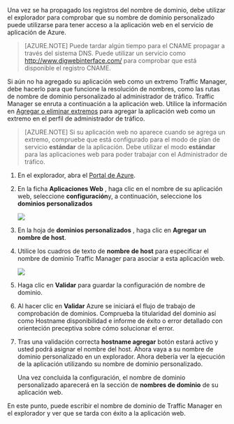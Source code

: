 Una vez se ha propagado los registros del nombre de dominio, debe utilizar el explorador para comprobar que su nombre de dominio personalizado puede utilizarse para tener acceso a la aplicación web en el servicio de aplicación de Azure.

> [AZURE.NOTE] Puede tardar algún tiempo para el CNAME propagar a través del sistema DNS. Puede utilizar un servicio como <a href="http://www.digwebinterface.com/">http://www.digwebinterface.com/</a> para comprobar que está disponible el registro CNAME.

Si aún no ha agregado su aplicación web como un extremo Traffic Manager, debe hacerlo para que funcione la resolución de nombres, como las rutas de nombre de dominio personalizado al administrador de tráfico. Traffic Manager se enruta a continuación a la aplicación web. Utilice la información en [Agregar o eliminar extremos](../articles/traffic-manager/traffic-manager-endpoints.md) para agregar la aplicación web como un extremo en el perfil de administrador de tráfico.

> [AZURE.NOTE] Si su aplicación web no aparece cuando se agrega un extremo, compruebe que está configurado para el modo de plan de servicio **estándar** de la aplicación. Debe utilizar el modo **estándar** para las aplicaciones web para poder trabajar con el Administrador de tráfico.

1. En el explorador, abra el [Portal de Azure](https://portal.azure.com).

1. En la ficha **Aplicaciones Web** , haga clic en el nombre de su aplicación web, seleccione **configuración**y, a continuación, seleccione los **dominios personalizados**

    ![](./media/custom-dns-web-site/dncmntask-cname-6.png)

1. En la hoja de **dominios personalizados** , haga clic en **Agregar un nombre de host**.
    
1. Utilice los cuadros de texto de **nombre de host** para especificar el nombre de dominio Traffic Manager para asociar a esta aplicación web.

    ![](./media/custom-dns-web-site/dncmntask-cname-8.png)

1. Haga clic en **Validar** para guardar la configuración de nombre de dominio.

7.  Al hacer clic en **Validar** Azure se iniciará el flujo de trabajo de comprobación de dominios. Comprueba la titularidad del dominio así como Hostname disponibilidad e informe de éxito o error detallado con orienteción preceptiva sobre cómo solucionar el error.    

8.  Tras una validación correcta **hostname agregar** botón estará activo y usted podrá asignar el nombre del host. Ahora vaya a su nombre de dominio personalizado en un explorador. Ahora debería ver la ejecución de la aplicación utilizando su nombre de dominio personalizado. 

    Una vez concluida la configuración, el nombre de dominio personalizado aparecerá en la sección de **nombres de dominio** de su aplicación web.

En este punto, puede escribir el nombre de dominio de Traffic Manager en el explorador y ver que se tarda con éxito a la aplicación web.
